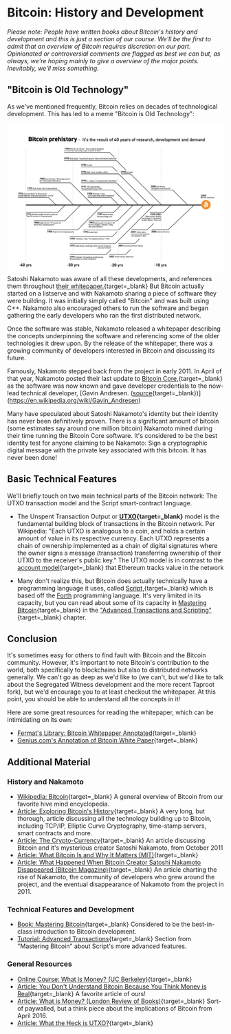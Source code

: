   Bitcoin: History and Development
================================

  *Please note: People have written books about Bitcoin's history and development and this is just a section of our course. We'll be the first to admit that an overview of Bitcoin requires discretion on our part. Opinionated or controversial comments are flagged as best we can but, as always, we're hoping mainly to give a overview of the major points. Inevitably, we'll miss something.*

 "Bitcoin is Old Technology"
---------------------------

 As we've mentioned frequently, Bitcoin relies on decades of technological development. This has led to a meme "Bitcoin is Old Technology":

 ![diagram showing technical developments over the past 40 years leading to Bitcoin launch](../../../img/S01/bitcoin-old-tech.jpeg) Satoshi Nakamoto was aware of all these developments, and references them throughout [their whitepaper.](https://bitcoin.org/bitcoin.pdf){target=_blank} But Bitcoin actually started on a listserve and with Nakamoto sharing a piece of software they were building. It was initially simply called "Bitcoin" and was built using C++. Nakamoto also encouraged others to run the software and began gathering the early developers who ran the first distributed network.

 Once the software was stable, Nakamoto released a whitepaper describing the concepts underpinning the software and referencing some of the older technologies it drew upon. By the release of the whitepaper, there was a growing community of developers interested in Bitcoin and discussing its future.

 Famously, Nakamoto stepped back from the project in early 2011. In April of that year, Nakamoto posted their last update to [Bitcoin Core,](https://en.bitcoin.it/wiki/Bitcoin_Core){target=_blank} as the software was now known and gave developer credentials to the now-lead technical developer, [Gavin Andresen. ([source](https://bitcoinmagazine.com/technical/what-happened-when-bitcoin-creator-satoshi-nakamoto-disappeared){target=_blank})](https://en.wikipedia.org/wiki/Gavin_Andresen)

 Many have speculated about Satoshi Nakamoto's identity but their identity has never been definitively proven. There is a significant amount of bitcoin (some estimates say around one million bitcoin) Nakamoto mined during their time running the Bitcoin Core software. It's considered to be the best identity test for anyone claiming to be Nakamoto: Sign a cryptographic digital message with the private key associated with this bitcoin. It has never been done! 

 Basic Technical Features
------------------------

 We'll briefly touch on two main technical parts of the Bitcoin network: The UTXO transaction model and the Script smart-contract language.

 - The Unspent Transaction Output or **[UTXO](https://en.wikipedia.org/wiki/Unspent_transaction_output){target=_blank}** model is the fundamental building block of transactions in the Bitcoin network. Per Wikipedia: "Each UTXO is analogous to a coin, and holds a certain amount of value in its respective currency. Each UTXO represents a chain of ownership implemented as a chain of digital signatures where the owner signs a message (transaction) transferring ownership of their UTXO to the receiver's public key." The UTXO model is in contrast to the [account model](https://ethereum.stackexchange.com/questions/326/what-are-the-pros-and-cons-of-ethereum-balances-vs-utxos){target=_blank} that Ethereum tracks value in the network
 

 - Many don't realize this, but Bitcoin does actually technically have a programming language it uses, called [Script,](https://en.bitcoin.it/wiki/Script){target=_blank} which is based off the [Forth](https://en.wikipedia.org/wiki/Forth_(programming_language){target=_blank}          ) programming language. It's very limited in its capacity, but you can read about some of its capacity in [Mastering Bitcoin](https://github.com/bitcoinbook/bitcoinbook){target=_blank} in the ["Advanced Transactions and Scripting"](https://github.com/bitcoinbook/bitcoinbook/blob/develop/ch07.asciidoc){target=_blank} chapter.


 Conclusion
----------

 It's sometimes easy for others to find fault with Bitcoin and the Bitcoin community. However, it's important to note Bitcoin's contribution to the world, both specifically to blockchains but also to distributed networks generally. We can't go as deep as we'd like to (we can't, but we'd like to talk about the Segregated Witness development and the more recent Taproot fork), but we'd encourage you to at least checkout the whitepaper. At this point, you should be able to understand all the concepts in it!

 Here are some great resources for reading the whitepaper, which can be intimidating on its own:

 * [Fermat's Library: Bitcoin Whitepaper Annotated](https://fermatslibrary.com/s/bitcoin){target=_blank}
* [Genius.com's Annotation of Bitcoin White Paper](https://genius.com/Satoshi-nakamoto-bitcoin-a-peer-to-peer-electronic-cash-system-annotated){target=_blank}

 Additional Material
-------------------

 ### History and Nakamoto

 * [Wikipedia: Bitcoin](https://en.wikipedia.org/wiki/Bitcoin){target=_blank} A general overview of Bitcoin from our favorite hive mind encyclopedia.
* [Article: Exploring Bitcoin's History](https://medium.com/coinmonks/exploring-bitcoins-history-ecbf1c59952c){target=_blank} A very long, but thorough, article discussing all the technology building up to Bitcoin, including TCP/IP, Elliptic Curve Cryptography, time-stamp servers, smart contracts and more.
* [Article: The Crypto-Currency](https://www.newyorker.com/magazine/2011/10/10/the-crypto-currency){target=_blank} An article discussing Bitcoin and it's mysterious creator Satoshi Nakamoto, from October 2011
* [Article: What Bitcoin Is and Why It Matters (MIT)](https://www.technologyreview.com/2011/05/25/194486/what-bitcoin-is-and-why-it-matters/){target=_blank}
* [Article: What Happened When Bitcoin Creator Satoshi Nakamoto Disappeared (Bitcoin Magazine)](https://bitcoinmagazine.com/technical/what-happened-when-bitcoin-creator-satoshi-nakamoto-disappeared){target=_blank} An article charting the rise of Nakamoto, the community of developers who grew around the project, and the eventual disappearance of Nakamoto from the project in 2011.

 ### Technical Features and Development

 * [Book: Mastering Bitcoin](https://github.com/bitcoinbook/bitcoinbook){target=_blank} Considered to be the best-in-class introduction to Bitcoin development.
* [Tutorial: Advanced Transactions](https://github.com/bitcoinbook/bitcoinbook/blob/develop/ch07.asciidoc){target=_blank} Section from "Mastering Bitcoin" about Script's more advanced features.

 ### General Resources

 * [Online Course: What is Money? (UC Berkeley)](https://berkeley-haas.hosted.panopto.com/Panopto/Pages/Viewer.aspx?id=c29702dd-1b12-4436-87d4-a87100137a6e){target=_blank}
* [Article: You Don't Understand Bitcoin Because You Think Money is Real](https://medium.com/@mariabustillos/you-dont-understand-bitcoin-because-you-think-money-is-real-5aef45b8e952){target=_blank} A favorite article of ours!
* [Article: What is Money? (London Review of Books)](https://www.lrb.co.uk/v38/n08/john-lanchester/when-bitcoin-grows-up){target=_blank} Sort-of paywalled, but a think piece about the implications of Bitcoin from April 2016.
* [Article: What the Heck is UTXO?](https://medium.com/bitbees/what-the-heck-is-utxo-ca68f2651819){target=_blank}

 
